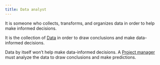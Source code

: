 ```yaml
---
title: Data analyst
---
```

It is someone who collects, transforms, and organizes data in order to help make informed decisions.

It is the collection of [Data](danielesalvatore/data-analysts/foundations/data.md) in order to draw conclusions and make data-informed decisions.

Data by itself won’t help make data-informed decisions. A [Project manager](danielesalvatore/project-management/foundations-of-project-management/actors/project-manager/project-manager.md) must analyze the data to draw conclusions and make predictions. 




